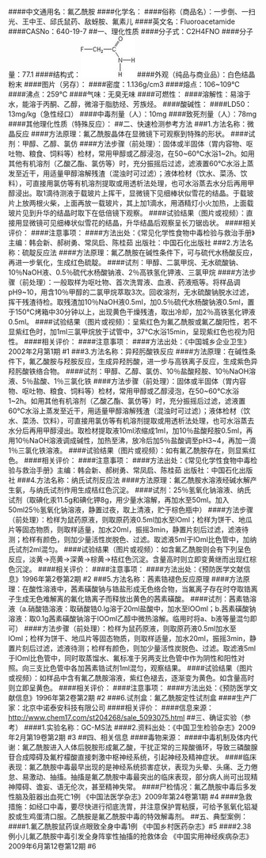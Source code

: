 ####中文通用名：氟乙酰胺
####化学名：
####俗称（商品名）：一步倒、一扫光、王中王、邱氏鼠药、敌蚜胺、氟素儿
####英文名：Fluoroacetamide
####CASNo：640-19-7
##一、理化性质
####分子式：C2H4FNO
####分子量：77.1
####结构式：![结构式](./assets/duwu/氟乙酰胺/@0结构式.jpg)
####外观（纯品与商业品）：白色结晶粉末
####图片（另存）：
####密度：1.136g/cm3
####熔点：106~109℃
####沸点：259°C
####气味：无臭无味
####可燃性：
####溶解性：易溶于水，能溶于丙酮、乙醇，微溶于脂肪烃、芳族烃。
####酸碱性：
####LD50：13mg/kg（急性经口）
####中毒剂量（人）：10mg
####致死剂量（人）：78mg
####其他理化性质（特殊反应）：
##二、快速检测参考方法
###1.方法名称：微晶反应
####方法原理：氟乙酰胺晶体在显微镜下可观察到特殊的形状。
####试剂：甲醇、乙醇、氯仿
####方法步骤（前处理）：固体或半固体（胃内容物、呕吐物、粮食、饲料等）检材，常用甲醇或乙醇浸泡，在50~60℃水浴1~2h。如用其他有机溶剂（乙酸乙酯、氯仿等）时，充分振摇后过滤，滤液置60℃水浴上蒸发至近干，用适量甲醇溶解残渣（混浊时可过滤）；液体检材（饮水、菜汤、饮料），可直接用氯仿等有机溶剂提取或用透析法处理，也可水浴蒸去水分后再用甲醇浸出。取1滴待测液于载玻片上挥干，显微镜下见细棒状似雪花的结晶。于载玻片上放两根火柴，上面再放一载玻片，其上加1滴水，用酒精灯小火加热，上面载玻片见到升华的结晶时取下在低倍镜下观察。
####试验结果（图片或视频）：直接用显微镜可见细棒状似雪花的结晶，升华结晶后观察呈长刀锯齿状。
####相关评价：
####注意事项：
####方法出处：《常见化学性食物中毒检验与救治手册》主编：韩会新、郝树勇、常凤启、陈桂茹 出版社：中国石化出版社
###2.方法名称：硫靛反应法
####方法原理：氟乙酰胺在碱性条件下，可与硫代水杨酸反应，再进一步氧化，生成红色硫靛。
####试剂：甲醇、二氯甲烷、无水硫酸钠、10％NaOH液、0.5％硫代水杨酸钠液、2％高铁氢化钾液、三氯甲烷
####方法步骤（前处理）：一般取样为呕吐物、首次洗胃液、血液、药液瓶等。将样品调pH9~10，用含10％甲醇的二氯甲烷萃取3次。回收溶剂，无水硫酸钠脱水过滤，挥干残渣待检。取残渣加10％NaOH液0.5ml，加0.5％硫代水杨酸钠液0.5ml，置于150℃烤箱中30分钟以上，出现黄色干燥残渣，取出冷却，加2％高铁氢化钾液0.5ml。
####试验结果（图片或视频）：呈紫红色为氟乙酰胺或氟乙酸阳性，若不显紫红色时，加1ml三氯甲烷放于试管中，37℃水浴15min，呈现紫红色也视为阳性。
####相关评价：
####注意事项：
####方法出处：《中国城乡企业卫生》2002年2月第1期 #1
###3.方法名称：异羟肟酸铁反应
####方法原理：在碱性条件下，氟乙酸胺与羟胺反应，生成异羟肟酸，进一步与高铁离子反应，生成紫色异羟肟酸铁络合物。
####试剂：甲醇、乙醇、氯仿、10％盐酸羟胺、10％NaOH溶液、5％盐酸、1％三氯化铁
####方法步骤（前处理）：固体或半固体（胃内容物、呕吐物、粮食、饲料等）检材，常用甲醇或乙醇浸泡，在50~60℃水浴1~2h。如用其他有机溶剂（乙酸乙酯、氯仿等）时，充分振摇后过滤，滤液置60℃水浴上蒸发至近干，用适量甲醇溶解残渣（混浊时可过滤）；液体检材（饮水、菜汤、饮料），可直接用氯仿等有机溶剂提取或用透析法处理，也可水浴蒸去水分后再用甲醇浸出。取检材提取液10ml浓缩成1ml，加10％盐酸羟胺0.5ml，再用10％NaOH溶液调成碱性，加热至沸，放冷后加5％盐酸调至pH3~4，再加一滴1％三氯化铁溶液。
####试验结果（图片或视频）：如有氟乙酰胺存在，则显紫红色。
####相关评价：
####注意事项：
####方法出处：《常见化学性食物中毒检验与救治手册》主编：韩会新、郝树勇、常凤启、陈桂茹 出版社：中国石化出版社
###4.方法名称：纳氏试剂反应法
####方法原理：氟乙酰胺水溶液经碱水解产生氨，与纳氏试剂作用生成桔红色沉淀。
####试剂：25％氢氧化钠溶液、纳氏试剂（取碘化汞11.5g和碘化钾8g，用少量水溶解，再加水至50ml。加入50ml25％氢氧化钠溶液，静置过夜，取上清液，贮于棕色瓶中）
####方法步骤（前处理）：检样为鼠药原液，则取原药液0.5ml加水至lOml；检样为饼干、地瓜片等固态物质，则取样适量，加水20ml，振摇3min，静置片刻后过滤，滤液待测；检样有颜色，则加少量活性炭脱色、过滤。取滤液5ml于lOml比色管中，加纳氏试剂2ml混匀。
####试验结果（图片或视频）：如含氟乙酰胺则会有下列呈色反应，淡黄→亮黄→深黄→棕黄→桔红色沉淀。含量高时则立即变黄继而出现红棕色沉淀。
####相关评价：
####注意事项：
####方法出处：《预防医学文献信息》1996年第2卷第2期 #2
###5.方法名称：茜素锆褪色反应原理
####方法原理：在酸性溶液中，茜素磺酸钠与锆盐形成无色络合物，当氟离子存在时夺取锆离子生成无色难解离的氟化锆离子而释放出黄色的茜素磺酸。
####试剂：茜素锆溶液（a.硝酸锆溶液：取硝酸锆0.lg溶于20ml盐酸中，加水至lOOml；b.茜素磺酸钠溶液：取0.1g茜素磺酸钠溶于lOOml乙醇中微热溶解。临用时将a、b液等量混匀即可）
####方法步骤（前处理）：检样为鼠药原液，则取原药液0.5ml加水至lOml；检样为饼干、地瓜片等固态物质，则取样适量，加水20ml，振摇3min，静置片刻后过滤，滤液待测；检样有颜色，则加少量活性炭脱色、过滤。取滤液5ml于lOml比色管中，同时取蒸馏水、氟标准于另两支比色管中作为阴性和阳性对照。向三支比色管中各加茜素锆试剂1ml混匀，观察结果。
####试验结果（图片或视频）：如样品中含有氟乙酰胺溶液，紫红色褪去，逐渐变为黄色。如含量高时则立即呈黄色。
####相关评价：
####注意事项：
####方法出处：《预防医学文献信息》1996年第2卷第2期 #2
###6.试剂盒：氟乙酰胺定性试剂盒
####生产厂家：北京中诺泰安科技有限公司
####相关评价：
####信息来源：http://www.chem17.com/st204268/sale_5093075.html
##三、确证实验（参考）
####1.实验名称：GC-MS法
####2.资料出处：《中国卫生检验杂志》2009年2月第19卷第2期 #3
##四、相关信息
####毒物来源：
####中毒机制及体内代谢：氟乙酰胺进入人体后脱胺形成氟乙酸，干扰正常的三羧酸循环，导致三磷酸腺苷合成障碍及氟柠檬酸直接刺激中枢神经系统，引起神经及精神症状。
####临床表现：氟乙酰胺中毒最早出现的是神经系统损害症状，表现为头晕、头痛、乏力倦怠、易激动、抽搐。抽搐是氟乙酰胺中毒最突出的临床表现，部分病人尚可出现精神障碍、谵妄、语无伦次，甚至精神失常。
####尸检情况：氟乙酰胺中毒后多发性脑及脏器出血死亡1例 《中国法医学杂志》2009年第24卷第1期 #4
####急救措施：如经口中毒，要尽快进行彻底洗胃，并注意保护胃粘膜，可给予氢氧化铝凝胶或生鸡蛋清口服。乙酰胺是氟乙酰胺中毒的特效解毒剂。
##五、典型案例：
####1.氟乙酰胺鼠药误点眼致全身中毒1例 《中国乡村医药杂志》#5
####2.38例小儿氟乙酰胺中毒引发全身阵挛性抽搐的抢救体会 《中国实用神经疾病杂志》2009年6月第12卷第12期 #6
